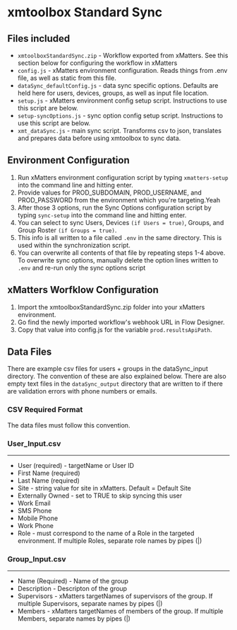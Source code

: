 # xmtoolbox Standard Sync
## Files included
- `xmtoolboxStandardSync.zip` - Workflow exported from xMatters. See this section below for configuring the workflow in xMatters
- `config.js` - xMatters environment configuration. Reads things from .env file, as well as static from this file.
- `dataSync_defaultConfig.js` - data sync specific options. Defaults are held here for users, devices, groups, as well as input file location.
- `setup.js` - xMatters environment config setup script. Instructions to use this script are below.
- `setup-syncOptions.js` - sync option config setup script. Instructions to use this script are below.
- `xmt_dataSync.js` - main sync script. Transforms csv to json, translates and prepares data before using xmtoolbox to sync data.

## Environment Configuration
1. Run xMatters environment configuration script by typing `xmatters-setup` into the command line and hitting enter.
2. Provide values for PROD_SUBDOMAIN, PROD_USERNAME, and PROD_PASSWORD from the environment which you're targeting.Yeah
3. After those 3 options, run the Sync Options configuration script by typing `sync-setup` into the command line and hitting enter.
4. You can select to sync Users, Devices `(if Users = true)`, Groups, and Group Roster `(if Groups = true)`.
5. This info is all written to a file called `.env` in the same directory. This is used within the synchronization script.
6. You can overwrite all contents of that file by repeating steps 1-4 above. To overwrite sync options, manually delete the option lines written to `.env` and re-run only the sync options script
    
## xMatters Worfklow Configuration
1. Import the xmtoolboxStandardSync.zip folder into your xMatters environment. 
2. Go find the newly imported workflow's webhook URL in Flow Designer.
3. Copy that value into config.js for the variable `prod.resultsApiPath`.

## Data Files
There are example csv files for users + groups in the dataSync_input directory. The convention of these are also explained below. There are also empty text files in the `dataSync_output` directory that are written to if there are validation errors with phone numbers or emails.

### CSV Required Format
The data files must follow this convention.

### User_Input.csv
 ----
-  User (required) - targetName or User ID
- First Name (required)
- Last Name (required)
- Site - string value for site in xMatters. Default = Default Site
- Externally Owned - set to TRUE to skip syncing this user
- Work Email
- SMS Phone
- Mobile Phone
- Work Phone
- Role - must correspond to the name of a Role in the targeted environment. If multiple Roles, separate role names by pipes (|)

### Group_Input.csv
 ----
- Name (Required) - Name of the group
-  Description - Descripton of the group
- Supervisors - xMatters targetNames of supervisors of the group. If multiple Supervisors, separate names by pipes (|)
- Members - xMatters targetNames of members of the group. If multiple Members, separate names  by pipes (|)

